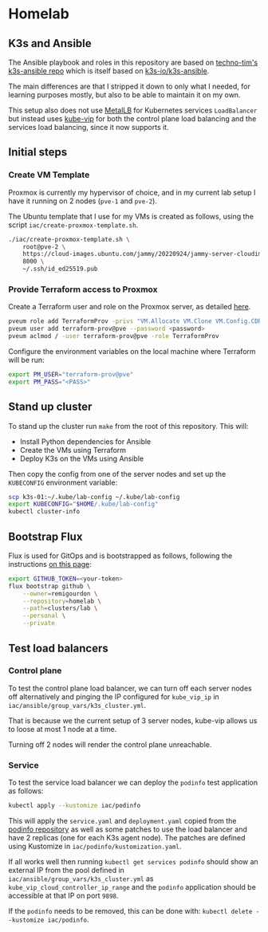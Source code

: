 # Homelab

## K3s and Ansible

The Ansible playbook and roles in this repository are based on [techno-tim's k3s-ansible repo](https://github.com/techno-tim/k3s-ansible) which is itself based on [k3s-io/k3s-ansible](https://github.com/k3s-io/k3s-ansible).

The main differences are that I stripped it down to only what I needed, for learning purposes mostly, but also to be able to maintain it on my own.

This setup also does not use [MetalLB](https://metallb.org) for Kubernetes services `LoadBalancer` but instead uses [kube-vip](https://kube-vip.io) for both the control plane load balancing and the services load balancing, since it now supports it.

## Initial steps

### Create VM Template

Proxmox is currently my hypervisor of choice, and in my current lab setup I have it running on 2 nodes (`pve-1` and `pve-2`).

The Ubuntu template that I use for my VMs is created as follows, using the script `iac/create-proxmox-template.sh`.

```sh
./iac/create-proxmox-template.sh \
    root@pve-2 \
    https://cloud-images.ubuntu.com/jammy/20220924/jammy-server-cloudimg-amd64.img \
    8000 \
    ~/.ssh/id_ed25519.pub
```

### Provide Terraform access to Proxmox

Create a Terraform user and role on the Proxmox server, as detailed [here](https://registry.terraform.io/providers/Telmate/proxmox/latest/docs#creating-the-proxmox-user-and-role-for-terraform).

```sh
pveum role add TerraformProv -privs "VM.Allocate VM.Clone VM.Config.CDROM VM.Config.CPU VM.Config.Cloudinit VM.Config.Disk VM.Config.HWType VM.Config.Memory VM.Config.Network VM.Config.Options VM.Monitor VM.Audit VM.PowerMgmt Datastore.AllocateSpace Datastore.Audit"
pveum user add terraform-prov@pve --password <password>
pveum aclmod / -user terraform-prov@pve -role TerraformProv
```

Configure the environment variables on the local machine where Terraform will be run:

```sh
export PM_USER="terraform-prov@pve"
export PM_PASS="<PASS>"
```

## Stand up cluster

To stand up the cluster run `make` from the root of this repository.
This will:

+ Install Python dependencies for Ansible
+ Create the VMs using Terraform
+ Deploy K3s on the VMs using Ansible

Then copy the config from one of the server nodes and set up the `KUBECONFIG` environment variable:

```sh
scp k3s-01:~/.kube/lab-config ~/.kube/lab-config
export KUBECONFIG="$HOME/.kube/lab-config"
kubectl cluster-info
```

## Bootstrap Flux

Flux is used for GitOps and is bootstrapped as follows, following the instructions [on this page](https://fluxcd.io/flux/installation/#github-and-github-enterprise):

```sh
export GITHUB_TOKEN=<your-token>
flux bootstrap github \
    --owner=remigourdon \
    --repository=homelab \
    --path=clusters/lab \
    --personal \
    --private
```

## Test load balancers

### Control plane

To test the control plane load balancer, we can turn off each server nodes off alternatively and pinging the IP configured for `kube_vip_ip` in `iac/ansible/group_vars/k3s_cluster.yml`.

That is because we the current setup of 3 server nodes, kube-vip allows us to loose at most 1 node at a time.

Turning off 2 nodes will render the control plane unreachable.

### Service

To test the service load balancer we can deploy the `podinfo` test application as follows:

```sh
kubectl apply --kustomize iac/podinfo
```

This will apply the `service.yaml` and `deployment.yaml` copied from the [podinfo repository](https://github.com/stefanprodan/podinfo) as well as some patches to use the load balancer and have 2 replicas (one for each K3s agent node).
The patches are defined using Kustomize in `iac/podinfo/kustomization.yaml`.

If all works well then running `kubectl get services podinfo` should show an external IP from the pool defined in `iac/ansible/group_vars/k3s_cluster.yml` as `kube_vip_cloud_controller_ip_range` and the `podinfo` application should be accessible at that IP on port `9898`.

If the `podinfo` needs to be removed, this can be done with: `kubectl delete --kustomize iac/podinfo`.